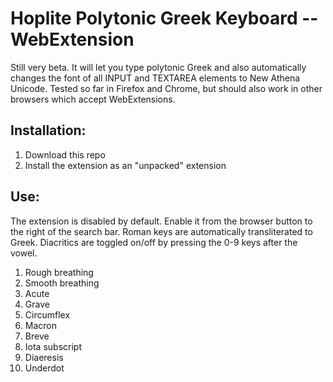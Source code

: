 # Hoplite Polytonic Greek Keyboard -- WebExtension

Still very beta. It will let you type polytonic Greek and also automatically changes the font of all INPUT and TEXTAREA elements to New Athena Unicode. Tested so far in Firefox and Chrome, but should also work in other browsers which accept WebExtensions.

## Installation:
1. Download this repo
2. Install the extension as an "unpacked" extension

## Use:
The extension is disabled by default. Enable it from the browser button to the right of the search bar.
Roman keys are automatically transliterated to Greek. Diacritics are toggled on/off by pressing the 0-9 keys after the vowel.

1. Rough breathing
2. Smooth breathing
3. Acute
4. Grave
5. Circumflex
6. Macron
7. Breve
8. Iota subscript
9. Diaeresis
0. Underdot
